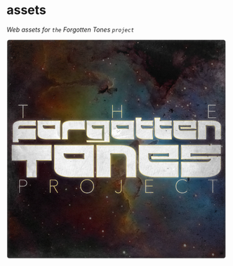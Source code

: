# assets

*Web assets for `the` Forgotten Tones `project`*

[![Project Logo][logo-small]][logo-large-link]


[//]: ---Named-Links---

[logo-small]: images/logo-v1.1-aged-x500.png
[logo-large-link]: images/logo-v1.1-aged-x1000.png
